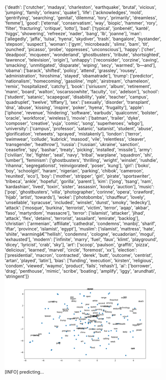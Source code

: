 {'death': ['crutcher', 'madaya', 'charleston', 'earthquake', 'brutal', 'vicious', 'jumping', 'family', 'orleans', 'quake'], 'life': ['acknowledges', 'mold', 'gentrifying', 'searching', 'genital', 'dilemma', 'tory', 'primarily', 'dreamless', 'femme'], 'good': ['eternal', 'conservatism', 'way', 'biopic', 'hammer', 'rory', 'filter', 'fracturing', 'critique', 'lotto'], 'bad': ['typical', 'jonbenét', 'kanté', 'higgs', 'showering', 'refreeze', 'nader', 'bang', 'lb', 'joanne'], 'man': ['allegedly', 'jaffa', 'tulsa', 'hyena', 'skydiver', 'trash', 'bangalore', 'bystander', 'stepson', 'suspect'], 'woman': ['gym', 'microbeads', 'slims', 'bam', 'tit', 'punched', 'picasso', 'probe', 'oppresses', 'unconscious'], 'happy': ['cher', 'deadpool', 'mcqueen', 'wonderland', 'ghostbusters', 'tribute', 'shortsighted', 'lawrence', 'television', 'origin'], 'unhappy': ['reconsider', 'corzine', 'caving', 'smacking', 'unmitigated', 'disparate', 'wiping', 'secy', 'warmed', 'b—and'], 'obama': ['barack', 'shifted', 'policy', 'attend', 'grassley', 'rousey', 'administration', 'hiroshima', 'stayed', 'obamatrade'], 'trump': ['predictor', 'nationalism', 'homecoming', 'gasoline', 'mph', 'airstream', 'chameleon', 'remix', 'hospitalized', 'catchy'], 'book': ['siriusxm', 'album', 'retirement', 'mann', 'board', 'walton', 'oscarssowhite', 'faculty', 'co', 'adelson'], 'school': ['student', 'satanic', 'scapegoat', 'disability', 'yale', 'teacher', 'campus', 'quadruplet', 'twelve', 'tiffany'], 'sex': ['sexually', 'disorder', 'transplant', 'dna', 'abuse', 'kissing', 'inspire', 'poker', 'hyena', 'frugality'], 'apple': ['iphone', 'revenue', 'hindering', 'software', 'earbuds', 'qualcomm', 'bolster', 'oracle', 'workforce', 'wireless'], 'movie': ['batman', 'trailer', 'dyke', 'composer', 'creative', 'yuja', 'comic', 'song', 'superheroes', 'wbgo'], 'university': ['campus', 'professor', 'satanic', 'satanist', 'student', 'abuse', 'glorification', 'retweets', 'sprayed', 'mistakenly'], 'london': ['terror', 'swimwear', 'collude', 'kubrick', 'masood', 'vile', 'relentless', 'cleaver', 'transgender', 'heathrow'], 'russia': ['russian', 'ukraine', 'sanction', 'ceasefire', 'spy', 'bashar', 'treaty', 'picking', 'installed', 'missile'], 'army': ['civilian', 'ite', 'fighter', 'seal', 'navy', 'tribal', 'warplane', 'squadron', 'shi', 'lumber'], 'feminism': ['ghostbusters', 'thrilling', 'wright', 'winslet', 'rushdie', 'rihanna', 'segregationist', 'reinvigorated', 'poser', 'kung'], 'girl': ['boko', 'boy', 'schoolgirl', 'haram', 'nigerian', 'parking', 'chibok', 'cameroon', 'reunited', 'eco'], 'boy': ['mother', 'stripper', 'girl', 'pirate', 'sportswriter', 'tribeca', 'ankle', 'hopeful', 'gorilla', 'parent'], 'kim': ['jong', 'tsang', 'nam', 'kardashian', 'lived', 'toxin', 'sister', 'assassin', 'kooky', 'auction'], 'music': ['pop', 'ghostbusters', 'villa', 'photographer', 'corinne', 'opera', 'crawford', 'hijab', 'artist', 'towards'], 'woke': ['photobombs', 'chauffeur', 'lovely', 'unsellable', 'syracuse', 'included', 'winslet', 'dunst', 'smoky', 'ledecky'], 'attack': ['mosque', 'burkina', 'terrorist', 'victim', 'terror', 'aqap', 'akbar', 'faso', 'martyrdom', 'massacre'], 'terror': ['islamist', 'attacker', 'jihad', 'attack', 'flex', 'detains', 'terrorist', 'assailant', 'emirate', 'backlog'], 'christian': ['armenian', 'affiliate', 'cathedral', 'condemns', 'manbij', 'sharif', 'iftar', 'province', 'islamist', 'egypt'], 'muslim': ['islamist', 'mattress', 'hate', 'shiite', 'warmingâ€™hellish', 'condemns', 'cologne', 'ecuadorian', 'mogul', 'exhausted'], 'modern': ['infinite', 'marry', 'fuel', 'faux', 'klimt', 'playground', 'dicey', 'lyricist', 'crab', 'sky'], 'art': ['scoop', 'paulson', 'graffiti', 'pizza', 'delicious', 'learned', 'marvel', 'circle', 'foremost', 'xx'], 'election': ['presidential', 'macron', 'contracted', 'derek', 'butt', 'outcome', 'centrist', 'artan', 'played', 'latin'], 'bias': ['funding', 'execution', 'kirsten', 'religious', 'condom', 'viewed', 'waymo', 'product', 'fails', 'rehash'], 'ai': ['borrower', 'drag', 'penthouse', 'mimic', 'scribe', 'boating', 'amplify', 'iggy', 'arundhati', 'stringent']}
![](../plots/tsne_20230822-2204.png)
[INFO] predicting...
